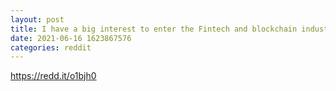 ```yaml
--- 
layout: post 
title: I have a big interest to enter the Fintech and blockchain industry.. But, I have a lot of afraid and questions . Plz Help me 
date: 2021-06-16 1623867576 
categories: reddit 
--- 
```

https://redd.it/o1bjh0
